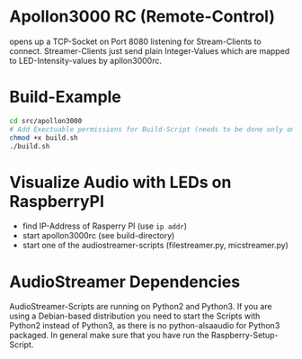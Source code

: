 # Apollon3000 RC (Remote-Control)

opens up a TCP-Socket on Port 8080 listening for Stream-Clients to connect.
Streamer-Clients just send plain Integer-Values which are mapped to LED-Intensity-values by apllon3000rc.

# Build-Example
```bash
cd src/apollon3000
# Add Exectuable permissions for Build-Script (needs to be done only once)
chmod +x build.sh
./build.sh
```

# Visualize Audio with LEDs on RaspberryPI

* find IP-Address of Rasperry PI (use ```ip addr```)
* start apollon3000rc (see build-directory)
* start one of the audiostreamer-scripts (filestreamer.py, micstreamer.py)


# AudioStreamer Dependencies

AudioStreamer-Scripts are running on Python2 and Python3. If you are using a Debian-based distribution you need
to start the Scripts with Python2 instead of Python3, as there is no python-alsaaudio for Python3 packaged. In
general make sure that you have run the Raspberry-Setup-Script.
